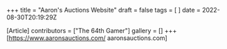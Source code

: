 +++
title = "Aaron's Auctions Website"
draft = false
tags = [ ]
date = 2022-08-30T20:19:29Z

[Article]
contributors = ["The 64th Gamer"]
gallery = []
+++
[https://www.aaronsauctions.com/ aaronsauctions.com]